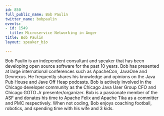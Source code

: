 ```yaml
---
id: 850
full_public_name: Bob Paulin
twitter_name: bobpaulin
events:
- id: 1549
  title: Microservice Networking in Anger
title: Bob Paulin
layout: speaker_bio

---
```

Bob Paulin is an independent consultant and speaker that has been developing open source software for the past 10 years. Bob has presented at large international conferences such as ApacheCon, JavaOne and Devnexus. He frequently shares his knowledge and opinions on the Java Pub House and Jave Off Heap podcasts. Bob is actively involved in the Chicago developer community as the Chicago Java User Group CFO and Chicago GOTO Jr presenter/organizer. Bob is a passionate member of the ASF and donates his time to Apache Felix and Apache Tika as a committer and PMC respectively. When not coding, Bob enjoys coaching football, robotics, and spending time with his wife and 3 kids. 